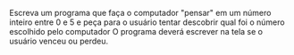 Escreva um programa que faça o computador "pensar" em um número inteiro entre 0 e 5
e peça para o usuário tentar descobrir qual foi o número escolhido pelo computador
O programa deverá escrever na tela se o usuário venceu ou perdeu.